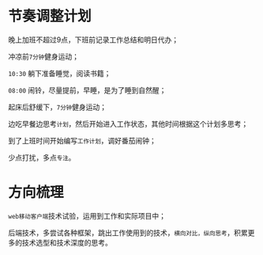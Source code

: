 # 节奏调整计划

晚上加班不超过9点，下班前记录工作总结和明日代办；

冲凉前`7分钟`健身运动；

`10:30` 躺下准备睡觉，阅读书籍；

`08:00` 闹铃，尽量提前，早睡，是为了睡到自然醒；

起床后舒缓下，`7分钟`健身运动；

边吃早餐边思考`计划`，然后开始进入工作状态，其他时间根据这个计划多思考；

到了上班时间开始编写`工作计划`，调好番茄闹钟；

少点打扰，多点`专注`。

# 方向梳理

`web移动客户端`技术试验，运用到工作和实际项目中；

后端技术，多尝试各种框架，跳出工作使用到的技术，`横向对比，纵向思考`，积累更多的技术选型和技术深度的思考。


